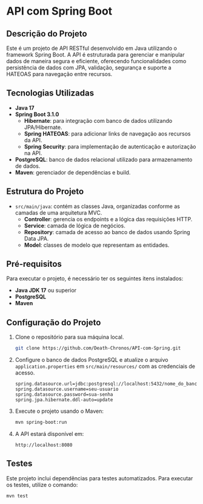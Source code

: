 # API com Spring Boot

## Descrição do Projeto

Este é um projeto de API RESTful desenvolvido em Java utilizando o framework Spring Boot. A API é estruturada para gerenciar e manipular dados de maneira segura e eficiente, oferecendo funcionalidades como persistência de dados com JPA, validação, segurança e suporte a HATEOAS para navegação entre recursos.

## Tecnologias Utilizadas

- **Java 17**
- **Spring Boot 3.1.0**
  - **Hibernate**: para integração com banco de dados utilizando JPA/Hibernate.
  - **Spring HATEOAS**: para adicionar links de navegação aos recursos da API.
  - **Spring Security**: para implementação de autenticação e autorização na API.
- **PostgreSQL**: banco de dados relacional utilizado para armazenamento de dados.
- **Maven**: gerenciador de dependências e build.

## Estrutura do Projeto

- `src/main/java`: contém as classes Java, organizadas conforme as camadas de uma arquitetura MVC.
  - **Controller**: gerencia os endpoints e a lógica das requisições HTTP.
  - **Service**: camada de lógica de negócios.
  - **Repository**: camada de acesso ao banco de dados usando Spring Data JPA.
  - **Model**: classes de modelo que representam as entidades.

## Pré-requisitos

Para executar o projeto, é necessário ter os seguintes itens instalados:

- **Java JDK 17** ou superior
- **PostgreSQL**
- **Maven**

## Configuração do Projeto

1. Clone o repositório para sua máquina local.
    ```bash
    git clone https://github.com/Death-Chronos/API-com-Spring.git
    ```

2. Configure o banco de dados PostgreSQL e atualize o arquivo `application.properties` em `src/main/resources/` com as credenciais de acesso.
    ```properties
    spring.datasource.url=jdbc:postgresql://localhost:5432/nome_do_banco
    spring.datasource.username=seu-usuario
    spring.datasource.password=sua-senha
    spring.jpa.hibernate.ddl-auto=update
    ```

3. Execute o projeto usando o Maven:
    ```bash
    mvn spring-boot:run
    ```

4. A API estará disponível em:
    ```
    http://localhost:8080
    ```

## Testes

Este projeto inclui dependências para testes automatizados. Para executar os testes, utilize o comando:
```bash
mvn test
